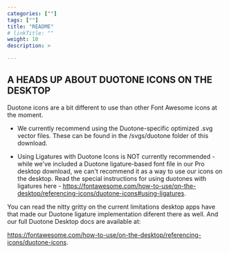 ```yaml
---
categories: [""]
tags: [""]
title: "README"
# linkTitle: ""
weight: 10
description: >

---
```


A HEADS UP ABOUT DUOTONE ICONS ON THE DESKTOP
---------------------------------------------

Duotone icons are a bit different to use than other Font Awesome icons at the moment.

* We currently recommend using the Duotone-specific optimized .svg vector
  files. These can be found in the /svgs/duotone folder of this download.

* Using Ligatures with Duotone Icons is NOT currently recommended - while we've
  included a Duotone ligature-based font file in our Pro desktop download, we
  can't recommend it as a way to use our icons on the desktop. Read the special
  instructions for using duotones with ligatures here -
  https://fontawesome.com/how-to-use/on-the-desktop/referencing-icons/duotone-icons#using-ligatures.

You can read the nitty gritty on the current limitations desktop apps have that
made our Duotone ligature implementation diferent there as well. And our full
Duotone Desktop docs are available at:

https://fontawesome.com/how-to-use/on-the-desktop/referencing-icons/duotone-icons.
